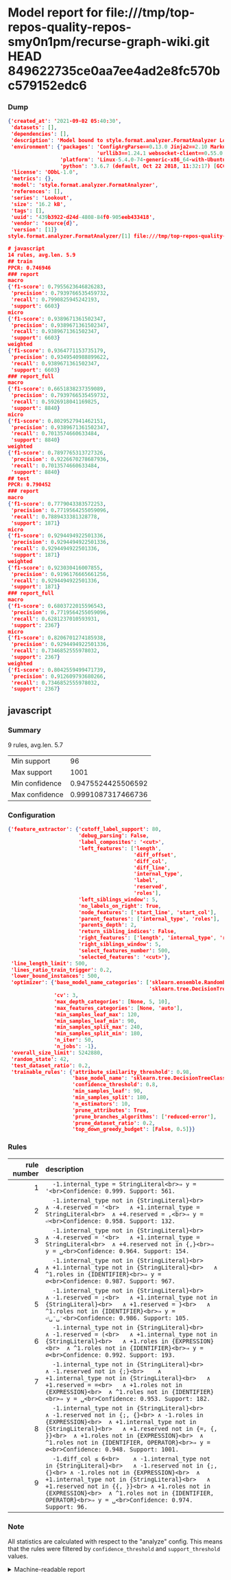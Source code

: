 # Model report for file:///tmp/top-repos-quality-repos-smy0n1pm/recurse-graph-wiki.git HEAD 849622735ce0aa7ee4ad2e8fc570bc579152edc6

### Dump

```json
{'created_at': '2021-09-02 05:40:30',
 'datasets': [],
 'dependencies': [],
 'description': 'Model bound to style.format.analyzer.FormatAnalyzer Lookout analyzer.',
 'environment': {'packages': 'ConfigArgParse==0.13.0 Jinja2==2.10 MarkupSafe==1.1.1 PyStemmer==1.3.0 PyYAML==5.1 Pympler==0.5 SQLAlchemy==1.2.10 SQLAlchemy-Utils==0.33.3 asdf==2.3.2 bblfsh==2.12.7 boto==2.49.0 boto3==1.9.130 botocore==1.12.130 cachetools==2.0.1 certifi==2019.3.9 chardet==3.0.4 clint==0.5.1 docker==3.7.0 docker-pycreds==0.4.0 dulwich==0.19.11 grpcio==1.19.0 grpcio-tools==1.19.0 humanfriendly==4.16.1 humanize==0.5.1 idna==2.8 jmespath==0.9.4 jsonschema==2.6.0 lookout-sdk==0.4.1 lookout-sdk-ml==0.19.0 lookout-style==0.2.0 lz4==2.1.6 modelforge==0.12.1 numpy==1.16.2 packaging==19.0 pandas==0.22.0 pip==19.0.3 protobuf==3.7.0 psycopg2-binary==2.7.5 pygtrie==2.3 pyparsing==2.3.1 python-dateutil==2.8.0 python-igraph==0.7.1.post6 pytz==2019.1 requests==2.21.0 requirements-parser==0.2.0 scikit-learn==0.20.1 scikit-optimize==0.5.2 scipy==1.2.1 semantic-version==2.6.0 setuptools==40.8.0 six==1.12.0 smart-open==1.8.1 sourced-ml==0.8.2 spdx==2.5.0 stringcase==1.2.0 tabulate==0.8.2 tqdm==4.31.1 '
                             'urllib3==1.24.1 websocket-client==0.55.0 xxhash==1.3.0',
                 'platform': 'Linux-5.4.0-74-generic-x86_64-with-Ubuntu-18.04-bionic',
                 'python': '3.6.7 (default, Oct 22 2018, 11:32:17) [GCC 8.2.0]'},
 'license': 'ODbL-1.0',
 'metrics': {},
 'model': 'style.format.analyzer.FormatAnalyzer',
 'references': [],
 'series': 'Lookout',
 'size': '16.2 kB',
 'tags': [],
 'uuid': '439b3922-d24d-4808-84f0-905eeb433418',
 'vendor': 'source{d}',
 'version': [1]}
style.format.analyzer.FormatAnalyzer/[1] file:///tmp/top-repos-quality-repos-smy0n1pm/recurse-graph-wiki.git 849622735ce0aa7ee4ad2e8fc570bc579152edc6

# javascript
14 rules, avg.len. 5.9
## train
PPCR: 0.746946
### report
macro
{'f1-score': 0.7955623646826283,
 'precision': 0.7939766535459732,
 'recall': 0.7990825945242193,
 'support': 6603}
micro
{'f1-score': 0.9389671361502347,
 'precision': 0.9389671361502347,
 'recall': 0.9389671361502347,
 'support': 6603}
weighted
{'f1-score': 0.9364771153735179,
 'precision': 0.9349540988899622,
 'recall': 0.9389671361502347,
 'support': 6603}
### report_full
macro
{'f1-score': 0.6651838237359089,
 'precision': 0.7939766535459732,
 'recall': 0.5926918041169825,
 'support': 8840}
micro
{'f1-score': 0.8029527941462151,
 'precision': 0.9389671361502347,
 'recall': 0.7013574660633484,
 'support': 8840}
weighted
{'f1-score': 0.7897765313727326,
 'precision': 0.9226670278687936,
 'recall': 0.7013574660633484,
 'support': 8840}
## test
PPCR: 0.790452
### report
macro
{'f1-score': 0.7779043383572253,
 'precision': 0.7719564255059096,
 'recall': 0.7889433381328778,
 'support': 1871}
micro
{'f1-score': 0.9294494922501336,
 'precision': 0.9294494922501336,
 'recall': 0.9294494922501336,
 'support': 1871}
weighted
{'f1-score': 0.923030416007855,
 'precision': 0.9196176665661256,
 'recall': 0.9294494922501336,
 'support': 1871}
### report_full
macro
{'f1-score': 0.6803722015596543,
 'precision': 0.7719564255059096,
 'recall': 0.6281237010593931,
 'support': 2367}
micro
{'f1-score': 0.8206701274185938,
 'precision': 0.9294494922501336,
 'recall': 0.7346852555978032,
 'support': 2367}
weighted
{'f1-score': 0.8042559499471739,
 'precision': 0.912609793680266,
 'recall': 0.7346852555978032,
 'support': 2367}
```

## javascript
### Summary
9 rules, avg.len. 5.7

| | |
|-|-|
|Min support|96|
|Max support|1001|
|Min confidence|0.9475524425506592|
|Max confidence|0.9991087317466736|

### Configuration

```json
{'feature_extractor': {'cutoff_label_support': 80,
                       'debug_parsing': False,
                       'label_composites': '<cut>',
                       'left_features': ['length',
                                         'diff_offset',
                                         'diff_col',
                                         'diff_line',
                                         'internal_type',
                                         'label',
                                         'reserved',
                                         'roles'],
                       'left_siblings_window': 5,
                       'no_labels_on_right': True,
                       'node_features': ['start_line', 'start_col'],
                       'parent_features': ['internal_type', 'roles'],
                       'parents_depth': 2,
                       'return_sibling_indices': False,
                       'right_features': ['length', 'internal_type', 'reserved', 'roles'],
                       'right_siblings_window': 5,
                       'select_features_number': 500,
                       'selected_features': '<cut>'},
 'line_length_limit': 500,
 'lines_ratio_train_trigger': 0.2,
 'lower_bound_instances': 500,
 'optimizer': {'base_model_name_categories': ['sklearn.ensemble.RandomForestClassifier',
                                              'sklearn.tree.DecisionTreeClassifier'],
               'cv': 3,
               'max_depth_categories': [None, 5, 10],
               'max_features_categories': [None, 'auto'],
               'min_samples_leaf_max': 120,
               'min_samples_leaf_min': 90,
               'min_samples_split_max': 240,
               'min_samples_split_min': 180,
               'n_iter': 50,
               'n_jobs': -1},
 'overall_size_limit': 5242880,
 'random_state': 42,
 'test_dataset_ratio': 0.2,
 'trainable_rules': {'attribute_similarity_threshold': 0.98,
                     'base_model_name': 'sklearn.tree.DecisionTreeClassifier',
                     'confidence_threshold': 0.8,
                     'min_samples_leaf': 90,
                     'min_samples_split': 180,
                     'n_estimators': 10,
                     'prune_attributes': True,
                     'prune_branches_algorithms': ['reduced-error'],
                     'prune_dataset_ratio': 0.2,
                     'top_down_greedy_budget': [False, 0.5]}}
```

### Rules

| rule number | description |
|----:|:-----|
| 1 | `  -1.internal_type = StringLiteral<br>⇒ y = '<br>Confidence: 0.999. Support: 561.` |
| 2 | `  -1.internal_type not in {StringLiteral}<br>	∧ -4.reserved = '<br>	∧ +1.internal_type = StringLiteral<br>	∧ +4.reserved = ,<br>⇒ y = ⏎<br>Confidence: 0.958. Support: 132.` |
| 3 | `  -1.internal_type not in {StringLiteral}<br>	∧ -4.reserved = '<br>	∧ +1.internal_type = StringLiteral<br>	∧ +4.reserved not in {,}<br>⇒ y = ␣<br>Confidence: 0.964. Support: 154.` |
| 4 | `  -1.internal_type not in {StringLiteral}<br>	∧ +1.internal_type not in {StringLiteral}<br>	∧ ^1.roles in {IDENTIFIER}<br>⇒ y = ∅<br>Confidence: 0.987. Support: 967.` |
| 5 | `  -1.internal_type not in {StringLiteral}<br>	∧ -1.reserved = ;<br>	∧ +1.internal_type not in {StringLiteral}<br>	∧ +1.reserved = }<br>	∧ ^1.roles not in {IDENTIFIER}<br>⇒ y = ⏎␣⁻␣⁻<br>Confidence: 0.986. Support: 105.` |
| 6 | `  -1.internal_type not in {StringLiteral}<br>	∧ -1.reserved = (<br>	∧ +1.internal_type not in {StringLiteral}<br>	∧ +1.roles in {EXPRESSION}<br>	∧ ^1.roles not in {IDENTIFIER}<br>⇒ y = ∅<br>Confidence: 0.992. Support: 193.` |
| 7 | `  -1.internal_type not in {StringLiteral}<br>	∧ -1.reserved not in {;}<br>	∧ +1.internal_type not in {StringLiteral}<br>	∧ +1.reserved = =<br>	∧ +1.roles not in {EXPRESSION}<br>	∧ ^1.roles not in {IDENTIFIER}<br>⇒ y = ␣<br>Confidence: 0.953. Support: 182.` |
| 8 | `  -1.internal_type not in {StringLiteral}<br>	∧ -1.reserved not in {;, {}<br>	∧ -1.roles in {EXPRESSION}<br>	∧ +1.internal_type not in {StringLiteral}<br>	∧ +1.reserved not in {=, {, }}<br>	∧ +1.roles not in {EXPRESSION}<br>	∧ ^1.roles not in {IDENTIFIER, OPERATOR}<br>⇒ y = ∅<br>Confidence: 0.948. Support: 1001.` |
| 9 | `  -1.diff_col ≤ 6<br>	∧ -1.internal_type not in {StringLiteral}<br>	∧ -1.reserved not in {;, {}<br>	∧ -1.roles not in {EXPRESSION}<br>	∧ +1.internal_type not in {StringLiteral}<br>	∧ +1.reserved not in {{, }}<br>	∧ +1.roles not in {EXPRESSION}<br>	∧ ^1.roles not in {IDENTIFIER, OPERATOR}<br>⇒ y = ␣<br>Confidence: 0.974. Support: 96.` |

### Note
All statistics are calculated with respect to the "analyze" config. This means that the rules were filtered by
`confidence_threshold` and `support_threshold` values.

<details>
    <summary>Machine-readable report</summary>
```json
{"javascript": {"avg_rule_len": 5.666666666666667, "max_conf": 0.9991087317466736, "max_support": 1001, "min_conf": 0.9475524425506592, "min_support": 96, "num_rules": 9}}
```
</details>
